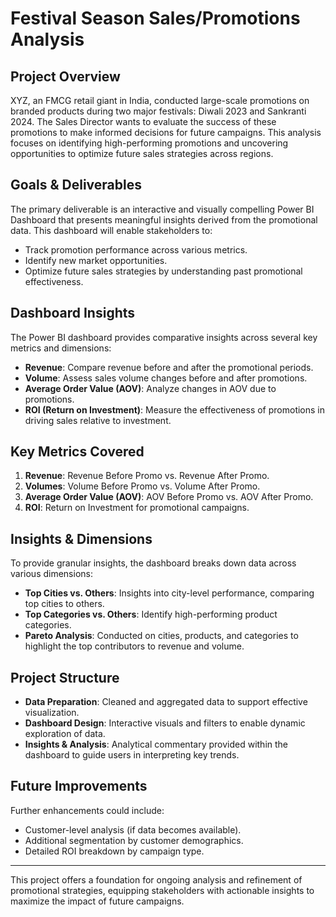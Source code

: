 # Festival Season Sales/Promotions Analysis

## Project Overview
XYZ, an FMCG retail giant in India, conducted large-scale promotions on branded products during two major festivals: Diwali 2023 and Sankranti 2024. The Sales Director wants to evaluate the success of these promotions to make informed decisions for future campaigns. This analysis focuses on identifying high-performing promotions and uncovering opportunities to optimize future sales strategies across regions.

## Goals & Deliverables
The primary deliverable is an interactive and visually compelling Power BI Dashboard that presents meaningful insights derived from the promotional data. This dashboard will enable stakeholders to:
- Track promotion performance across various metrics.
- Identify new market opportunities.
- Optimize future sales strategies by understanding past promotional effectiveness.

## Dashboard Insights
The Power BI dashboard provides comparative insights across several key metrics and dimensions:
- **Revenue**: Compare revenue before and after the promotional periods.
- **Volume**: Assess sales volume changes before and after promotions.
- **Average Order Value (AOV)**: Analyze changes in AOV due to promotions.
- **ROI (Return on Investment)**: Measure the effectiveness of promotions in driving sales relative to investment.

## Key Metrics Covered
1. **Revenue**: Revenue Before Promo vs. Revenue After Promo.
2. **Volumes**: Volume Before Promo vs. Volume After Promo.
3. **Average Order Value (AOV)**: AOV Before Promo vs. AOV After Promo.
4. **ROI**: Return on Investment for promotional campaigns.

## Insights & Dimensions
To provide granular insights, the dashboard breaks down data across various dimensions:
- **Top Cities vs. Others**: Insights into city-level performance, comparing top cities to others.
- **Top Categories vs. Others**: Identify high-performing product categories.
- **Pareto Analysis**: Conducted on cities, products, and categories to highlight the top contributors to revenue and volume.

## Project Structure
- **Data Preparation**: Cleaned and aggregated data to support effective visualization.
- **Dashboard Design**: Interactive visuals and filters to enable dynamic exploration of data.
- **Insights & Analysis**: Analytical commentary provided within the dashboard to guide users in interpreting key trends.

## Future Improvements
Further enhancements could include:
- Customer-level analysis (if data becomes available).
- Additional segmentation by customer demographics.
- Detailed ROI breakdown by campaign type.

---

This project offers a foundation for ongoing analysis and refinement of promotional strategies, equipping stakeholders with actionable insights to maximize the impact of future campaigns.
